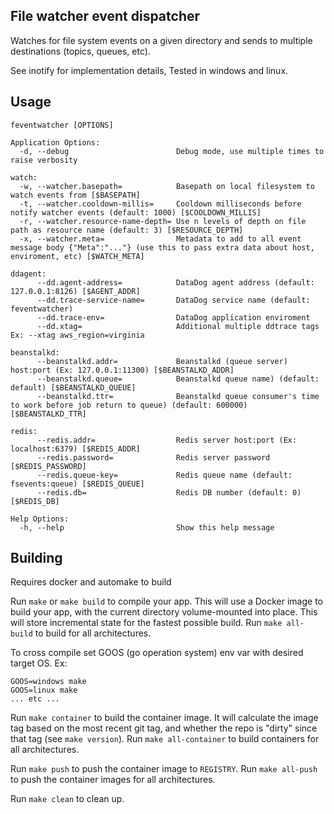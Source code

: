 ## File watcher event dispatcher

Watches for file system events on a given directory and sends to multiple destinations (topics, queues, etc).

See inotify for implementation details, Tested in windows and linux.

## Usage

```Shell
feventwatcher [OPTIONS]

Application Options:
  -d, --debug                        Debug mode, use multiple times to raise verbosity

watch:
  -w, --watcher.basepath=            Basepath on local filesystem to watch events from [$BASEPATH]
  -t, --watcher.cooldown-millis=     Cooldown milliseconds before notify watcher events (default: 1000) [$COOLDOWN_MILLIS]
  -r, --watcher.resource-name-depth= Use n levels of depth on file path as resource name (default: 3) [$RESOURCE_DEPTH]
  -x, --watcher.meta=                Metadata to add to all event message body {"Meta":"..."} (use this to pass extra data about host, enviroment, etc) [$WATCH_META]

ddagent:
      --dd.agent-address=            DataDog agent address (default: 127.0.0.1:8126) [$AGENT_ADDR]
      --dd.trace-service-name=       DataDog service name (default: feventwatcher)
      --dd.trace-env=                DataDog application enviroment
      --dd.xtag=                     Additional multiple ddtrace tags Ex: --xtag aws_region=virginia

beanstalkd:
      --beanstalkd.addr=             Beanstalkd (queue server) host:port (Ex: 127.0.0.1:11300) [$BEANSTALKD_ADDR]
      --beanstalkd.queue=            Beanstalkd queue name) (default: default) [$BEANSTALKD_QUEUE]
      --beanstalkd.ttr=              Beanstalkd queue consumer's time to work before job return to queue) (default: 600000) [$BEANSTALKD_TTR]

redis:
      --redis.addr=                  Redis server host:port (Ex: localhost:6379) [$REDIS_ADDR]
      --redis.password=              Redis server password [$REDIS_PASSWORD]
      --redis.queue-key=             Redis queue name (default: fsevents:queue) [$REDIS_QUEUE]
      --redis.db=                    Redis DB number (default: 0) [$REDIS_DB]

Help Options:
  -h, --help                         Show this help message

```

## Building

Requires docker and automake to build

Run `make` or `make build` to compile your app.  This will use a Docker image
to build your app, with the current directory volume-mounted into place.  This
will store incremental state for the fastest possible build.  Run `make
all-build` to build for all architectures.

To cross compile set GOOS (go operation system) env var with desired target OS. Ex:
```Shell
GOOS=windows make
GOOS=linux make
... etc ...
```

Run `make container` to build the container image.  It will calculate the image
tag based on the most recent git tag, and whether the repo is "dirty" since
that tag (see `make version`).  Run `make all-container` to build containers
for all architectures.

Run `make push` to push the container image to `REGISTRY`.  Run `make all-push`
to push the container images for all architectures.

Run `make clean` to clean up.
